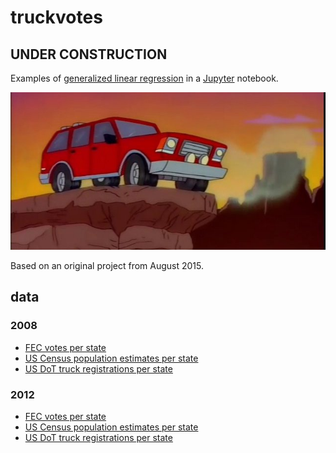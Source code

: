 # truckvotes

## UNDER CONSTRUCTION

Examples of [generalized linear regression] in a [Jupyter] notebook.

<img
  alt="Canyonero"
  src="https://raw.githubusercontent.com/samkennerly/posters/master/truckvotes.jpeg"
  title="Unexplained fires are a matter for the courts.">

[generalized linear regression]: https://en.wikipedia.org/wiki/Generalized_linear_model
[Jupyter]: https://jupyter.org/

Based on an original project from August 2015.

## data

### 2008

* [FEC votes per state](https://transition.fec.gov/pubrec/fe2008/federalelections2008.shtml)
* [US Census population estimates per state](https://www.census.gov/popest/data/historical/2000s/vintage_2008/state.html)
* [US DoT truck registrations per state](https://www.fhwa.dot.gov/policyinformation/statistics/2008/mv9.cfm)

### 2012

* [FEC votes per state](https://transition.fec.gov/pubrec/fe2012/federalelections2012.shtml)
* [US Census population estimates per state](https://www.census.gov/popest/data/state/totals/2012/index.html)
* [US DoT truck registrations per state](https://www.fhwa.dot.gov/policyinformation/statistics/2012/mv9.cfm)
